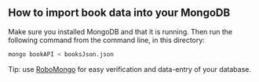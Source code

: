 
## How to import book data into your MongoDB
Make sure you installed MongoDB and that it is running.
Then run the following command from the command line, in this directory:

```sh
mongo bookAPI < booksJson.json
```

Tip: use [RoboMongo](https://robomongo.org/) for easy verification and data-entry of your database.
